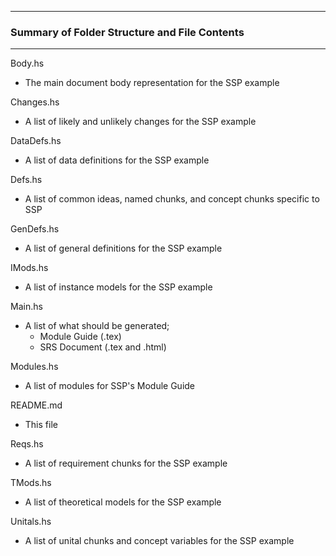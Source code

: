 --------------------------------------------------
### Summary of Folder Structure and File Contents
--------------------------------------------------

Body.hs
  - The main document body representation for the SSP example
  
Changes.hs
  - A list of likely and unlikely changes for the SSP example

DataDefs.hs
  - A list of data definitions for the SSP example
  
Defs.hs
  - A list of common ideas, named chunks, and concept chunks specific to SSP

GenDefs.hs
  - A list of general definitions for the SSP example
  
IMods.hs
  - A list of instance models for the SSP example
  
Main.hs 
  - A list of what should be generated;
    - Module Guide (.tex)
	- SRS Document (.tex and .html)
  
Modules.hs
  - A list of modules for SSP's Module Guide
  
README.md
  - This file
  
Reqs.hs
  - A list of requirement chunks for the SSP example
  
TMods.hs
  - A list of theoretical models for the SSP example
  
Unitals.hs
  - A list of unital chunks and concept variables for the SSP example
